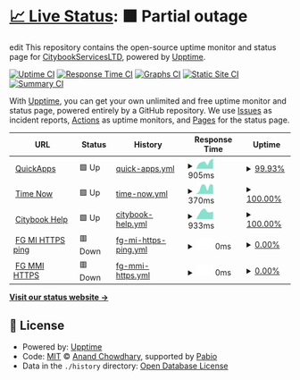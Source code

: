 # [📈 Live Status](https://CitybookServicesLTD.github.io/status): <!--live status--> **🟧 Partial outage**

edit
This repository contains the open-source uptime monitor and status page for [CitybookServicesLTD](https://CitybookServicesLTD.github.io/status), powered by [Upptime](https://github.com/upptime/upptime).

[![Uptime CI](https://github.com/CitybookServicesLTD/status/workflows/Uptime%20CI/badge.svg)](https://github.com/CitybookServicesLTD/status/actions?query=workflow%3A%22Uptime+CI%22)
[![Response Time CI](https://github.com/CitybookServicesLTD/status/workflows/Response%20Time%20CI/badge.svg)](https://github.com/CitybookServicesLTD/status/actions?query=workflow%3A%22Response+Time+CI%22)
[![Graphs CI](https://github.com/CitybookServicesLTD/status/workflows/Graphs%20CI/badge.svg)](https://github.com/CitybookServicesLTD/status/actions?query=workflow%3A%22Graphs+CI%22)
[![Static Site CI](https://github.com/CitybookServicesLTD/status/workflows/Static%20Site%20CI/badge.svg)](https://github.com/CitybookServicesLTD/status/actions?query=workflow%3A%22Static+Site+CI%22)
[![Summary CI](https://github.com/CitybookServicesLTD/status/workflows/Summary%20CI/badge.svg)](https://github.com/CitybookServicesLTD/status/actions?query=workflow%3A%22Summary+CI%22)

With [Upptime](https://upptime.js.org), you can get your own unlimited and free uptime monitor and status page, powered entirely by a GitHub repository. We use [Issues](https://github.com/CitybookServicesLTD/status/issues) as incident reports, [Actions](https://github.com/CitybookServicesLTD/status/actions) as uptime monitors, and [Pages](https://CitybookServicesLTD.github.io/status) for the status page.

<!--start: status pages-->
<!-- This summary is generated by Upptime (https://github.com/CitybookServicesLTD/status) -->
<!-- Do not edit this manually, your changes will be overwritten -->
<!-- prettier-ignore -->
| URL | Status | History | Response Time | Uptime |
| --- | ------ | ------- | ------------- | ------ |
| <img alt="" src="https://icons.duckduckgo.com/ip3/quickapps.ca.ico" height="13"> [QuickApps](https://quickapps.ca) | 🟩 Up | [quick-apps.yml](https://github.com/CitybookServicesLTD/status/commits/HEAD/history/quick-apps.yml) | <details><summary><img alt="Response time graph" src="./graphs/quick-apps/response-time-week.png" height="20"> 905ms</summary><br><a href="https://CitybookServicesLTD.github.io/status/history/quick-apps"><img alt="Response time 872" src="https://img.shields.io/endpoint?url=https%3A%2F%2Fraw.githubusercontent.com%2FCitybookServicesLTD%2Fstatus%2FHEAD%2Fapi%2Fquick-apps%2Fresponse-time.json"></a><br><a href="https://CitybookServicesLTD.github.io/status/history/quick-apps"><img alt="24-hour response time 994" src="https://img.shields.io/endpoint?url=https%3A%2F%2Fraw.githubusercontent.com%2FCitybookServicesLTD%2Fstatus%2FHEAD%2Fapi%2Fquick-apps%2Fresponse-time-day.json"></a><br><a href="https://CitybookServicesLTD.github.io/status/history/quick-apps"><img alt="7-day response time 905" src="https://img.shields.io/endpoint?url=https%3A%2F%2Fraw.githubusercontent.com%2FCitybookServicesLTD%2Fstatus%2FHEAD%2Fapi%2Fquick-apps%2Fresponse-time-week.json"></a><br><a href="https://CitybookServicesLTD.github.io/status/history/quick-apps"><img alt="30-day response time 872" src="https://img.shields.io/endpoint?url=https%3A%2F%2Fraw.githubusercontent.com%2FCitybookServicesLTD%2Fstatus%2FHEAD%2Fapi%2Fquick-apps%2Fresponse-time-month.json"></a><br><a href="https://CitybookServicesLTD.github.io/status/history/quick-apps"><img alt="1-year response time 872" src="https://img.shields.io/endpoint?url=https%3A%2F%2Fraw.githubusercontent.com%2FCitybookServicesLTD%2Fstatus%2FHEAD%2Fapi%2Fquick-apps%2Fresponse-time-year.json"></a></details> | <details><summary><a href="https://CitybookServicesLTD.github.io/status/history/quick-apps">99.93%</a></summary><a href="https://CitybookServicesLTD.github.io/status/history/quick-apps"><img alt="All-time uptime 99.98%" src="https://img.shields.io/endpoint?url=https%3A%2F%2Fraw.githubusercontent.com%2FCitybookServicesLTD%2Fstatus%2FHEAD%2Fapi%2Fquick-apps%2Fuptime.json"></a><br><a href="https://CitybookServicesLTD.github.io/status/history/quick-apps"><img alt="24-hour uptime 99.50%" src="https://img.shields.io/endpoint?url=https%3A%2F%2Fraw.githubusercontent.com%2FCitybookServicesLTD%2Fstatus%2FHEAD%2Fapi%2Fquick-apps%2Fuptime-day.json"></a><br><a href="https://CitybookServicesLTD.github.io/status/history/quick-apps"><img alt="7-day uptime 99.93%" src="https://img.shields.io/endpoint?url=https%3A%2F%2Fraw.githubusercontent.com%2FCitybookServicesLTD%2Fstatus%2FHEAD%2Fapi%2Fquick-apps%2Fuptime-week.json"></a><br><a href="https://CitybookServicesLTD.github.io/status/history/quick-apps"><img alt="30-day uptime 99.98%" src="https://img.shields.io/endpoint?url=https%3A%2F%2Fraw.githubusercontent.com%2FCitybookServicesLTD%2Fstatus%2FHEAD%2Fapi%2Fquick-apps%2Fuptime-month.json"></a><br><a href="https://CitybookServicesLTD.github.io/status/history/quick-apps"><img alt="1-year uptime 99.98%" src="https://img.shields.io/endpoint?url=https%3A%2F%2Fraw.githubusercontent.com%2FCitybookServicesLTD%2Fstatus%2FHEAD%2Fapi%2Fquick-apps%2Fuptime-year.json"></a></details>
| <img alt="" src="https://icons.duckduckgo.com/ip3/www.thetimenow.com.ico" height="13"> [Time Now](https://www.thetimenow.com/) | 🟩 Up | [time-now.yml](https://github.com/CitybookServicesLTD/status/commits/HEAD/history/time-now.yml) | <details><summary><img alt="Response time graph" src="./graphs/time-now/response-time-week.png" height="20"> 370ms</summary><br><a href="https://CitybookServicesLTD.github.io/status/history/time-now"><img alt="Response time 277" src="https://img.shields.io/endpoint?url=https%3A%2F%2Fraw.githubusercontent.com%2FCitybookServicesLTD%2Fstatus%2FHEAD%2Fapi%2Ftime-now%2Fresponse-time.json"></a><br><a href="https://CitybookServicesLTD.github.io/status/history/time-now"><img alt="24-hour response time 467" src="https://img.shields.io/endpoint?url=https%3A%2F%2Fraw.githubusercontent.com%2FCitybookServicesLTD%2Fstatus%2FHEAD%2Fapi%2Ftime-now%2Fresponse-time-day.json"></a><br><a href="https://CitybookServicesLTD.github.io/status/history/time-now"><img alt="7-day response time 370" src="https://img.shields.io/endpoint?url=https%3A%2F%2Fraw.githubusercontent.com%2FCitybookServicesLTD%2Fstatus%2FHEAD%2Fapi%2Ftime-now%2Fresponse-time-week.json"></a><br><a href="https://CitybookServicesLTD.github.io/status/history/time-now"><img alt="30-day response time 277" src="https://img.shields.io/endpoint?url=https%3A%2F%2Fraw.githubusercontent.com%2FCitybookServicesLTD%2Fstatus%2FHEAD%2Fapi%2Ftime-now%2Fresponse-time-month.json"></a><br><a href="https://CitybookServicesLTD.github.io/status/history/time-now"><img alt="1-year response time 277" src="https://img.shields.io/endpoint?url=https%3A%2F%2Fraw.githubusercontent.com%2FCitybookServicesLTD%2Fstatus%2FHEAD%2Fapi%2Ftime-now%2Fresponse-time-year.json"></a></details> | <details><summary><a href="https://CitybookServicesLTD.github.io/status/history/time-now">100.00%</a></summary><a href="https://CitybookServicesLTD.github.io/status/history/time-now"><img alt="All-time uptime 100.00%" src="https://img.shields.io/endpoint?url=https%3A%2F%2Fraw.githubusercontent.com%2FCitybookServicesLTD%2Fstatus%2FHEAD%2Fapi%2Ftime-now%2Fuptime.json"></a><br><a href="https://CitybookServicesLTD.github.io/status/history/time-now"><img alt="24-hour uptime 100.00%" src="https://img.shields.io/endpoint?url=https%3A%2F%2Fraw.githubusercontent.com%2FCitybookServicesLTD%2Fstatus%2FHEAD%2Fapi%2Ftime-now%2Fuptime-day.json"></a><br><a href="https://CitybookServicesLTD.github.io/status/history/time-now"><img alt="7-day uptime 100.00%" src="https://img.shields.io/endpoint?url=https%3A%2F%2Fraw.githubusercontent.com%2FCitybookServicesLTD%2Fstatus%2FHEAD%2Fapi%2Ftime-now%2Fuptime-week.json"></a><br><a href="https://CitybookServicesLTD.github.io/status/history/time-now"><img alt="30-day uptime 100.00%" src="https://img.shields.io/endpoint?url=https%3A%2F%2Fraw.githubusercontent.com%2FCitybookServicesLTD%2Fstatus%2FHEAD%2Fapi%2Ftime-now%2Fuptime-month.json"></a><br><a href="https://CitybookServicesLTD.github.io/status/history/time-now"><img alt="1-year uptime 100.00%" src="https://img.shields.io/endpoint?url=https%3A%2F%2Fraw.githubusercontent.com%2FCitybookServicesLTD%2Fstatus%2FHEAD%2Fapi%2Ftime-now%2Fuptime-year.json"></a></details>
| <img alt="" src="https://icons.duckduckgo.com/ip3/help.citybook.co.il.ico" height="13"> [Citybook Help](https://help.citybook.co.il) | 🟩 Up | [citybook-help.yml](https://github.com/CitybookServicesLTD/status/commits/HEAD/history/citybook-help.yml) | <details><summary><img alt="Response time graph" src="./graphs/citybook-help/response-time-week.png" height="20"> 933ms</summary><br><a href="https://CitybookServicesLTD.github.io/status/history/citybook-help"><img alt="Response time 843" src="https://img.shields.io/endpoint?url=https%3A%2F%2Fraw.githubusercontent.com%2FCitybookServicesLTD%2Fstatus%2FHEAD%2Fapi%2Fcitybook-help%2Fresponse-time.json"></a><br><a href="https://CitybookServicesLTD.github.io/status/history/citybook-help"><img alt="24-hour response time 911" src="https://img.shields.io/endpoint?url=https%3A%2F%2Fraw.githubusercontent.com%2FCitybookServicesLTD%2Fstatus%2FHEAD%2Fapi%2Fcitybook-help%2Fresponse-time-day.json"></a><br><a href="https://CitybookServicesLTD.github.io/status/history/citybook-help"><img alt="7-day response time 933" src="https://img.shields.io/endpoint?url=https%3A%2F%2Fraw.githubusercontent.com%2FCitybookServicesLTD%2Fstatus%2FHEAD%2Fapi%2Fcitybook-help%2Fresponse-time-week.json"></a><br><a href="https://CitybookServicesLTD.github.io/status/history/citybook-help"><img alt="30-day response time 843" src="https://img.shields.io/endpoint?url=https%3A%2F%2Fraw.githubusercontent.com%2FCitybookServicesLTD%2Fstatus%2FHEAD%2Fapi%2Fcitybook-help%2Fresponse-time-month.json"></a><br><a href="https://CitybookServicesLTD.github.io/status/history/citybook-help"><img alt="1-year response time 843" src="https://img.shields.io/endpoint?url=https%3A%2F%2Fraw.githubusercontent.com%2FCitybookServicesLTD%2Fstatus%2FHEAD%2Fapi%2Fcitybook-help%2Fresponse-time-year.json"></a></details> | <details><summary><a href="https://CitybookServicesLTD.github.io/status/history/citybook-help">100.00%</a></summary><a href="https://CitybookServicesLTD.github.io/status/history/citybook-help"><img alt="All-time uptime 100.00%" src="https://img.shields.io/endpoint?url=https%3A%2F%2Fraw.githubusercontent.com%2FCitybookServicesLTD%2Fstatus%2FHEAD%2Fapi%2Fcitybook-help%2Fuptime.json"></a><br><a href="https://CitybookServicesLTD.github.io/status/history/citybook-help"><img alt="24-hour uptime 100.00%" src="https://img.shields.io/endpoint?url=https%3A%2F%2Fraw.githubusercontent.com%2FCitybookServicesLTD%2Fstatus%2FHEAD%2Fapi%2Fcitybook-help%2Fuptime-day.json"></a><br><a href="https://CitybookServicesLTD.github.io/status/history/citybook-help"><img alt="7-day uptime 100.00%" src="https://img.shields.io/endpoint?url=https%3A%2F%2Fraw.githubusercontent.com%2FCitybookServicesLTD%2Fstatus%2FHEAD%2Fapi%2Fcitybook-help%2Fuptime-week.json"></a><br><a href="https://CitybookServicesLTD.github.io/status/history/citybook-help"><img alt="30-day uptime 100.00%" src="https://img.shields.io/endpoint?url=https%3A%2F%2Fraw.githubusercontent.com%2FCitybookServicesLTD%2Fstatus%2FHEAD%2Fapi%2Fcitybook-help%2Fuptime-month.json"></a><br><a href="https://CitybookServicesLTD.github.io/status/history/citybook-help"><img alt="1-year uptime 100.00%" src="https://img.shields.io/endpoint?url=https%3A%2F%2Fraw.githubusercontent.com%2FCitybookServicesLTD%2Fstatus%2FHEAD%2Fapi%2Fcitybook-help%2Fuptime-year.json"></a></details>
| <img alt="" src="https://icons.duckduckgo.com/ip3/fg.mi.citybook.co.il.ico" height="13"> [FG MI HTTPS ping](https://fg.mi.citybook.co.il) | 🟥 Down | [fg-mi-https-ping.yml](https://github.com/CitybookServicesLTD/status/commits/HEAD/history/fg-mi-https-ping.yml) | <details><summary><img alt="Response time graph" src="./graphs/fg-mi-https-ping/response-time-week.png" height="20"> 0ms</summary><br><a href="https://CitybookServicesLTD.github.io/status/history/fg-mi-https-ping"><img alt="Response time 0" src="https://img.shields.io/endpoint?url=https%3A%2F%2Fraw.githubusercontent.com%2FCitybookServicesLTD%2Fstatus%2FHEAD%2Fapi%2Ffg-mi-https-ping%2Fresponse-time.json"></a><br><a href="https://CitybookServicesLTD.github.io/status/history/fg-mi-https-ping"><img alt="24-hour response time 0" src="https://img.shields.io/endpoint?url=https%3A%2F%2Fraw.githubusercontent.com%2FCitybookServicesLTD%2Fstatus%2FHEAD%2Fapi%2Ffg-mi-https-ping%2Fresponse-time-day.json"></a><br><a href="https://CitybookServicesLTD.github.io/status/history/fg-mi-https-ping"><img alt="7-day response time 0" src="https://img.shields.io/endpoint?url=https%3A%2F%2Fraw.githubusercontent.com%2FCitybookServicesLTD%2Fstatus%2FHEAD%2Fapi%2Ffg-mi-https-ping%2Fresponse-time-week.json"></a><br><a href="https://CitybookServicesLTD.github.io/status/history/fg-mi-https-ping"><img alt="30-day response time 0" src="https://img.shields.io/endpoint?url=https%3A%2F%2Fraw.githubusercontent.com%2FCitybookServicesLTD%2Fstatus%2FHEAD%2Fapi%2Ffg-mi-https-ping%2Fresponse-time-month.json"></a><br><a href="https://CitybookServicesLTD.github.io/status/history/fg-mi-https-ping"><img alt="1-year response time 0" src="https://img.shields.io/endpoint?url=https%3A%2F%2Fraw.githubusercontent.com%2FCitybookServicesLTD%2Fstatus%2FHEAD%2Fapi%2Ffg-mi-https-ping%2Fresponse-time-year.json"></a></details> | <details><summary><a href="https://CitybookServicesLTD.github.io/status/history/fg-mi-https-ping">0.00%</a></summary><a href="https://CitybookServicesLTD.github.io/status/history/fg-mi-https-ping"><img alt="All-time uptime 0.02%" src="https://img.shields.io/endpoint?url=https%3A%2F%2Fraw.githubusercontent.com%2FCitybookServicesLTD%2Fstatus%2FHEAD%2Fapi%2Ffg-mi-https-ping%2Fuptime.json"></a><br><a href="https://CitybookServicesLTD.github.io/status/history/fg-mi-https-ping"><img alt="24-hour uptime 0.00%" src="https://img.shields.io/endpoint?url=https%3A%2F%2Fraw.githubusercontent.com%2FCitybookServicesLTD%2Fstatus%2FHEAD%2Fapi%2Ffg-mi-https-ping%2Fuptime-day.json"></a><br><a href="https://CitybookServicesLTD.github.io/status/history/fg-mi-https-ping"><img alt="7-day uptime 0.00%" src="https://img.shields.io/endpoint?url=https%3A%2F%2Fraw.githubusercontent.com%2FCitybookServicesLTD%2Fstatus%2FHEAD%2Fapi%2Ffg-mi-https-ping%2Fuptime-week.json"></a><br><a href="https://CitybookServicesLTD.github.io/status/history/fg-mi-https-ping"><img alt="30-day uptime 0.02%" src="https://img.shields.io/endpoint?url=https%3A%2F%2Fraw.githubusercontent.com%2FCitybookServicesLTD%2Fstatus%2FHEAD%2Fapi%2Ffg-mi-https-ping%2Fuptime-month.json"></a><br><a href="https://CitybookServicesLTD.github.io/status/history/fg-mi-https-ping"><img alt="1-year uptime 0.02%" src="https://img.shields.io/endpoint?url=https%3A%2F%2Fraw.githubusercontent.com%2FCitybookServicesLTD%2Fstatus%2FHEAD%2Fapi%2Ffg-mi-https-ping%2Fuptime-year.json"></a></details>
| <img alt="" src="https://icons.duckduckgo.com/ip3/fg.mmi.citybook.co.il.ico" height="13"> [FG MMI HTTPS](https://fg.mmi.citybook.co.il) | 🟥 Down | [fg-mmi-https.yml](https://github.com/CitybookServicesLTD/status/commits/HEAD/history/fg-mmi-https.yml) | <details><summary><img alt="Response time graph" src="./graphs/fg-mmi-https/response-time-week.png" height="20"> 0ms</summary><br><a href="https://CitybookServicesLTD.github.io/status/history/fg-mmi-https"><img alt="Response time 0" src="https://img.shields.io/endpoint?url=https%3A%2F%2Fraw.githubusercontent.com%2FCitybookServicesLTD%2Fstatus%2FHEAD%2Fapi%2Ffg-mmi-https%2Fresponse-time.json"></a><br><a href="https://CitybookServicesLTD.github.io/status/history/fg-mmi-https"><img alt="24-hour response time 0" src="https://img.shields.io/endpoint?url=https%3A%2F%2Fraw.githubusercontent.com%2FCitybookServicesLTD%2Fstatus%2FHEAD%2Fapi%2Ffg-mmi-https%2Fresponse-time-day.json"></a><br><a href="https://CitybookServicesLTD.github.io/status/history/fg-mmi-https"><img alt="7-day response time 0" src="https://img.shields.io/endpoint?url=https%3A%2F%2Fraw.githubusercontent.com%2FCitybookServicesLTD%2Fstatus%2FHEAD%2Fapi%2Ffg-mmi-https%2Fresponse-time-week.json"></a><br><a href="https://CitybookServicesLTD.github.io/status/history/fg-mmi-https"><img alt="30-day response time 0" src="https://img.shields.io/endpoint?url=https%3A%2F%2Fraw.githubusercontent.com%2FCitybookServicesLTD%2Fstatus%2FHEAD%2Fapi%2Ffg-mmi-https%2Fresponse-time-month.json"></a><br><a href="https://CitybookServicesLTD.github.io/status/history/fg-mmi-https"><img alt="1-year response time 0" src="https://img.shields.io/endpoint?url=https%3A%2F%2Fraw.githubusercontent.com%2FCitybookServicesLTD%2Fstatus%2FHEAD%2Fapi%2Ffg-mmi-https%2Fresponse-time-year.json"></a></details> | <details><summary><a href="https://CitybookServicesLTD.github.io/status/history/fg-mmi-https">0.00%</a></summary><a href="https://CitybookServicesLTD.github.io/status/history/fg-mmi-https"><img alt="All-time uptime 0.12%" src="https://img.shields.io/endpoint?url=https%3A%2F%2Fraw.githubusercontent.com%2FCitybookServicesLTD%2Fstatus%2FHEAD%2Fapi%2Ffg-mmi-https%2Fuptime.json"></a><br><a href="https://CitybookServicesLTD.github.io/status/history/fg-mmi-https"><img alt="24-hour uptime 0.00%" src="https://img.shields.io/endpoint?url=https%3A%2F%2Fraw.githubusercontent.com%2FCitybookServicesLTD%2Fstatus%2FHEAD%2Fapi%2Ffg-mmi-https%2Fuptime-day.json"></a><br><a href="https://CitybookServicesLTD.github.io/status/history/fg-mmi-https"><img alt="7-day uptime 0.00%" src="https://img.shields.io/endpoint?url=https%3A%2F%2Fraw.githubusercontent.com%2FCitybookServicesLTD%2Fstatus%2FHEAD%2Fapi%2Ffg-mmi-https%2Fuptime-week.json"></a><br><a href="https://CitybookServicesLTD.github.io/status/history/fg-mmi-https"><img alt="30-day uptime 0.12%" src="https://img.shields.io/endpoint?url=https%3A%2F%2Fraw.githubusercontent.com%2FCitybookServicesLTD%2Fstatus%2FHEAD%2Fapi%2Ffg-mmi-https%2Fuptime-month.json"></a><br><a href="https://CitybookServicesLTD.github.io/status/history/fg-mmi-https"><img alt="1-year uptime 0.12%" src="https://img.shields.io/endpoint?url=https%3A%2F%2Fraw.githubusercontent.com%2FCitybookServicesLTD%2Fstatus%2FHEAD%2Fapi%2Ffg-mmi-https%2Fuptime-year.json"></a></details>

<!--end: status pages-->

[**Visit our status website →**](https://CitybookServicesLTD.github.io/status)

## 📄 License

- Powered by: [Upptime](https://github.com/upptime/upptime)
- Code: [MIT](./LICENSE) © [Anand Chowdhary](https://anandchowdhary.com), supported by [Pabio](https://pabio.com)
- Data in the `./history` directory: [Open Database License](https://opendatacommons.org/licenses/odbl/1-0/)
